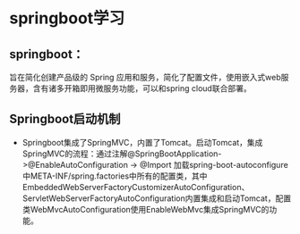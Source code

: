 # springboot学习

## springboot：

 旨在简化创建产品级的 Spring 应用和服务，简化了配置文件，使用嵌入式web服务器，含有诸多开箱即用微服务功能，可以和spring cloud联合部署。 

## Springboot启动机制

- Springboot集成了SpringMVC，内置了Tomcat。启动Tomcat，集成SpringMVC的流程：通过注解@SpringBootApplication->@EnableAutoConfiguration -> @Import 加载spring-boot-autoconfigure中META-INF/spring.factories中所有的配置类，其中EmbeddedWebServerFactoryCustomizerAutoConfiguration、ServletWebServerFactoryAutoConfiguration内置集成和启动Tomcat，配置类WebMvcAutoConfiguration使用EnableWebMvc集成SpringMVC的功能。


